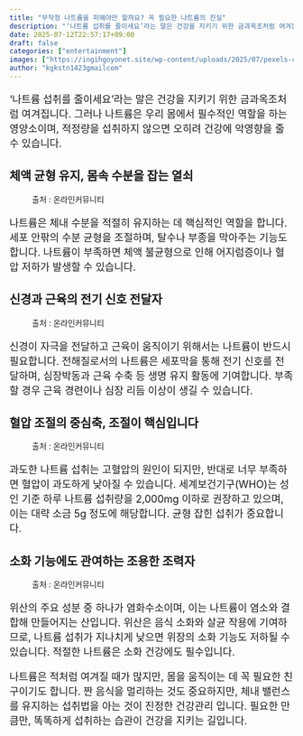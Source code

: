 ```yaml
---
title: "무작정 나트륨을 피해야만 할까요? 꼭 필요한 나트륨의 진실"
description: "‘나트륨 섭취를 줄이세요’라는 말은 건강을 지키기 위한 금과옥조처럼 여겨집니다. 그러나 나트륨은 우리 몸에서 필수적인 역할을 하는 영양소이며, 적정량을 섭취하지 않으면 오히려 건강에 악영향을 줄 수 있습니다."
date: 2025-07-12T22:57:17+09:00
draft: false
categories: ["entertainment"]
images: ["https://ingihgoyonet.site/wp-content/uploads/2025/07/pexels-castorlystock-3693294-1-1024x683.jpg", "https://ingihgoyonet.site/wp-content/uploads/2025/07/pexels-monicore-2624400-1024x657.jpg", "https://ingihgoyonet.site/wp-content/uploads/2025/07/pexels-castorlystock-3693293-1024x683.jpg", "https://ingihgoyonet.site/wp-content/uploads/2025/07/pexels-karolina-grabowska-4199094-683x1024.jpg"]
author: "kgkstn1423gmailcom"
---
```


<p style="font-size:18px">‘나트륨 섭취를 줄이세요’라는 말은 건강을 지키기 위한 금과옥조처럼 여겨집니다. 그러나 나트륨은 우리 몸에서 필수적인 역할을 하는 영양소이며, 적정량을 섭취하지 않으면 오히려 건강에 악영향을 줄 수 있습니다.</p> <h2 >체액 균형 유지, 몸속 수분을 잡는 열쇠</h2> <figure ><img src="https://ingihgoyonet.site/wp-content/uploads/2025/07/pexels-castorlystock-3693294-1-1024x683.jpg" alt="" style="aspect-ratio:16/9;object-fit:cover"/><figcaption >출처 : 온라인커뮤니티</figcaption></figure> <p style="font-size:18px">나트륨은 체내 수분을 적절히 유지하는 데 핵심적인 역할을 합니다. 세포 안팎의 수분 균형을 조절하며, 탈수나 부종을 막아주는 기능도 합니다. 나트륨이 부족하면 체액 불균형으로 인해 어지럼증이나 혈압 저하가 발생할 수 있습니다.</p> <h2 >신경과 근육의 전기 신호 전달자</h2> <figure ><img src="https://ingihgoyonet.site/wp-content/uploads/2025/07/pexels-monicore-2624400-1024x657.jpg" alt="" style="aspect-ratio:16/9;object-fit:cover"/><figcaption >출처 : 온라인커뮤니티</figcaption></figure> <p style="font-size:18px">신경이 자극을 전달하고 근육이 움직이기 위해서는 나트륨이 반드시 필요합니다. 전해질로서의 나트륨은 세포막을 통해 전기 신호를 전달하며, 심장박동과 근육 수축 등 생명 유지 활동에 기여합니다. 부족할 경우 근육 경련이나 심장 리듬 이상이 생길 수 있습니다.</p> <h2 >혈압 조절의 중심축, 조절이 핵심입니다</h2> <figure ><img src="https://ingihgoyonet.site/wp-content/uploads/2025/07/pexels-castorlystock-3693293-1024x683.jpg" alt="" style="aspect-ratio:16/9;object-fit:cover"/><figcaption >출처 : 온라인커뮤니티</figcaption></figure> <p style="font-size:18px">과도한 나트륨 섭취는 고혈압의 원인이 되지만, 반대로 너무 부족하면 혈압이 과도하게 낮아질 수 있습니다. 세계보건기구(WHO)는 성인 기준 하루 나트륨 섭취량을 2,000mg 이하로 권장하고 있으며, 이는 대략 소금 5g 정도에 해당합니다. 균형 잡힌 섭취가 중요합니다.</p> <h2 >소화 기능에도 관여하는 조용한 조력자</h2> <figure ><img src="https://ingihgoyonet.site/wp-content/uploads/2025/07/pexels-karolina-grabowska-4199094-683x1024.jpg" alt="" style="aspect-ratio:16/9;object-fit:cover"/><figcaption >출처 : 온라인커뮤니티</figcaption></figure> <p style="font-size:18px">위산의 주요 성분 중 하나가 염화수소이며, 이는 나트륨이 염소와 결합해 만들어지는 산입니다. 위산은 음식 소화와 살균 작용에 기여하므로, 나트륨 섭취가 지나치게 낮으면 위장의 소화 기능도 저하될 수 있습니다. 적절한 나트륨은 소화 건강에도 필수입니다.</p> <p style="font-size:18px">나트륨은 적처럼 여겨질 때가 많지만, 몸을 움직이는 데 꼭 필요한 친구이기도 합니다. 짠 음식을 멀리하는 것도 중요하지만, 체내 밸런스를 유지하는 섭취법을 아는 것이 진정한 건강관리 입니다. 필요한 만큼만, 똑똑하게 섭취하는 습관이 건강을 지키는 길입니다.</p>